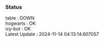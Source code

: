 ### Status


table : DOWN  
hogwarts : OK  
icy-bot : OK  
Latest Update : 2024-11-14 04:13:14.607057
